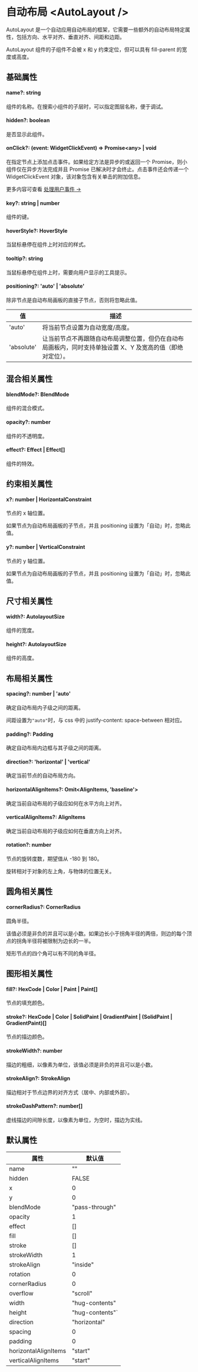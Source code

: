 # 自动布局 \<AutoLayout /\>

AutoLayout 是一个自动应用自动布局的框架，它需要一些额外的自动布局特定属性，包括方向、水平对齐、垂直对齐、间距和边距。

AutoLayout 组件的子组件不会被 x 和 y 约束定位，但可以具有 fill-parent 的宽度或高度。

## 基础属性

#### name?: string

组件的名称。在搜索小组件的子层时，可以指定图层名称，便于调试。

#### hidden?: boolean

是否显示此组件。

#### onClick?: (event: WidgetClickEvent) => Promise\<any\> | void

在指定节点上添加点击事件。如果给定方法是异步的或返回一个 Promise，则小组件仅在异步方法完成并且 Promise 已解决时才会终止。点击事件还会传递一个 WidgetClickEvent 对象，该对象包含有关单击的附加信息。

更多内容可查看 [处理用户事件 →](/developer-doc/widget/Guide/2.Development/5.Handling-User-Events)

#### key?: string | number

组件的键。

#### hoverStyle?: HoverStyle

当鼠标悬停在组件上时对应的样式。

#### tooltip?: string

当鼠标悬停在组件上时，需要向用户显示的工具提示。

#### positioning?: 'auto' | 'absolute'

除非节点是自动布局画板的直接子节点，否则将忽略此值。

| 值          | 描述                                                      |
| ---------- | ------------------------------------------------------- |
| 'auto'     | 将当前节点设置为自动宽度/高度。                                        |
| 'absolute' | 让当前节点不再跟随自动布局调整位置，但仍在自动布局画板内，同时支持单独设置 X、Y 及宽高的值（即绝对定位）。 |

## 混合相关属性

#### blendMode?: BlendMode

组件的混合模式。

#### opacity?: number

组件的不透明度。

#### effect?: Effect | Effect[]

组件的特效。

## 约束相关属性

#### x?: number | HorizontalConstraint

节点的 x 轴位置。

如果节点为自动布局画板的子节点，并且 positioning 设置为「自动」时，忽略此值。

#### y?: number | VerticalConstraint

节点的 y 轴位置。

如果节点为自动布局画板的子节点，并且 positioning 设置为「自动」时，忽略此值。

## 尺寸相关属性

#### width?: AutolayoutSize

组件的宽度。

#### height?: AutolayoutSize

组件的高度。

## 布局相关属性

#### spacing?: number | 'auto'

确定自动布局内子级之间的距离。

间距设置为`"auto"`时，与 css 中的 justify-content: space-between 相对应。

#### padding?: Padding

确定自动布局内边框与其子级之间的距离。

#### direction?: 'horizontal' | 'vertical'

确定当前节点的自动布局方向。

#### horizontalAlignItems?: Omit\<AlignItems, 'baseline'\>

确定当前自动布局的子级应如何在水平方向上对齐。

#### verticalAlignItems?: AlignItems

确定当前自动布局的子级应如何在垂直方向上对齐。

#### rotation?: number

节点的旋转度数，期望值从 -180 到 180。

旋转相对于对象的左上角，与物体的位置无关。

## 圆角相关属性

#### cornerRadius?: CornerRadius

圆角半径。

该值必须是非负的并且可以是小数。如果边长小于拐角半径的两倍，则边的每个顶点的拐角半径将被限制为边长的一半。

矩形节点的四个角可以有不同的角半径。

## **图形相关属性**

#### fill?: HexCode | Color | Paint | Paint[]

节点的填充颜色。

#### stroke?: HexCode | Color | SolidPaint | GradientPaint | (SolidPaint | GradientPaint)[]

节点的描边颜色。

#### strokeWidth?: number

描边的粗细，以像素为单位，该值必须是非负的并且可以是小数。

#### strokeAlign?: StrokeAlign

描边相对于节点边界的对齐方式（居中、内部或外部）。

#### strokeDashPattern?: number[]

虚线描边的间隙长度，以像素为单位，为空时，描边为实线。

## 默认属性

| 属性                 | 默认值           |
| -------------------  | --------------- |
| name                 | ""              |
| hidden               | FALSE           |
| x                    | 0               |
| y                    | 0               |
| blendMode            | "pass-through"  |
| opacity              | 1               |
| effect               | []              |
| fill                 | []              |
| stroke               | []              |
| strokeWidth          | 1               |
| strokeAlign          | "inside"        |
| rotation             | 0               |
| cornerRadius         | 0               |
| overflow             | "scroll"        |
| width                | "hug-contents"  |
| height               | "hug-contents"` |
| direction            | "horizontal"    |
| spacing              | 0               |
| padding              | 0               |
| horizontalAlignItems | "start"         |
| verticalAlignItems   | "start"         |
